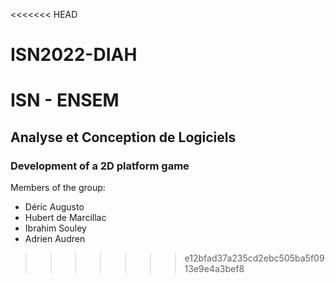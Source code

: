 <<<<<<< HEAD
# ISN2022-DIAH

# ISN - ENSEM 
## Analyse et Conception de Logiciels

### Development of a 2D platform game

Members of the group:
* Déric Augusto  
* Hubert de Marcillac
* Ibrahim Souley 
* Adrien Audren

>>>>>>> e12bfad37a235cd2ebc505ba5f0913e9e4a3bef8
